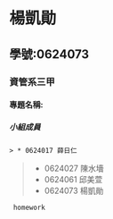 # 楊凱勛

## 學號:0624073

### 資管系三甲

#### 專題名稱:

##### 小組成員

`> * 0624017 薛日仁 `
>* 0624027 陳水墻
>* 0624061 邱美萱
>* 0624073 楊凱勛
```
 homework

